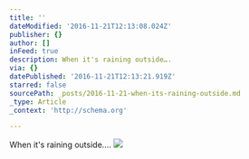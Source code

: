 ```yaml
---
title: ''
dateModified: '2016-11-21T12:13:08.024Z'
publisher: {}
author: []
inFeed: true
description: When it's raining outside….
via: {}
datePublished: '2016-11-21T12:13:21.919Z'
starred: false
sourcePath: _posts/2016-11-21-when-its-raining-outside.md
_type: Article
_context: 'http://schema.org'

---
```

When it's raining outside....
![](https://the-grid-user-content.s3-us-west-2.amazonaws.com/6f643889-e5f2-4843-b220-5e34861d2ae7.jpg)